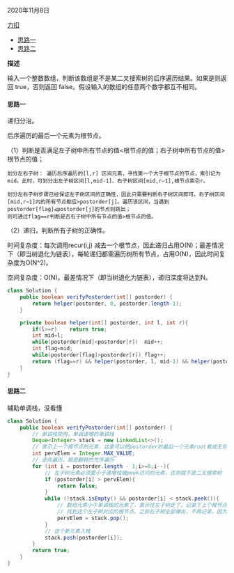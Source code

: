2020年11月8日

[力扣](https://leetcode-cn.com/problems/er-cha-sou-suo-shu-de-hou-xu-bian-li-xu-lie-lcof/)

- [思路一](#思路一)
- [思路二](#思路二)

**描述**

输入一个整数数组，判断该数组是不是某二叉搜索树的后序遍历结果。如果是则返回 true，否则返回 false。假设输入的数组的任意两个数字都互不相同。

#### 思路一

递归分治。

后序遍历的最后一个元素为根节点。

（1）判断是否满足左子树中所有节点的值<根节点的值；右子树中所有节点的值>根节点的值；
```
划分左右子树： 遍历后序遍历的[l,r] 区间元素，寻找第一个大于根节点的节点，索引记为mid。此时，可划分出左子树区间[l,mid-1]、右子树区间[mid,r−1],根节点索引r。

划分左右子树步骤已经保证左子树区间的正确性，因此只需要判断右子树区间即可。右子树区间[mid,r−1]内的所有节点都应>postorder[j]。遍历该区间，当遇到postorder[flag]≤postorder[j]的节点则跳出；
则可通过flag==r判断是否右子树中所有节点的值>根节点的值。
```
（2）递归，判断所有子树的正确性。

时间复杂度：每次调用recur(i,j) 减去一个根节点，因此递归占用O(N)；最差情况下（即当树退化为链表），每轮递归都需遍历树所有节点，占用O(N)，因此时间复杂度为O(N^2)。

空间复杂度：O(N)。最差情况下（即当树退化为链表），递归深度将达到N。
```java
class Solution {
    public boolean verifyPostorder(int[] postorder) {
        return helper(postorder, 0, postorder.length-1);
    }

    private boolean helper(int[] postorder, int l, int r){
        if(l>=r)    return true;
        int mid=l;
        while(postorder[mid]<postorder[r])  mid++;
        int flag=mid;
        while(postorder[flag]>postorder[r]) flag++;
        return (flag==r) && helper(postorder, l, mid-1) && helper(postorder, mid, r-1);
    }
}
```

#### 思路二

辅助单调栈，没看懂

```java
class Solution {
    public boolean verifyPostorder(int[] postorder) {
        // 单调栈使用，单调递增的单调栈
        Deque<Integer> stack = new LinkedList<>();
        // 表示上一个根节点的元素，这里可以把postorder的最后一个元素root看成无穷大节点的左孩子
        int pervElem = Integer.MAX_VALUE;
        // 逆向遍历，就是翻转的先序遍历
        for (int i = postorder.length - 1;i>=0;i--){
            // 左子树元素必须要小于递增栈被peek访问的元素，否则就不是二叉搜索树
            if (postorder[i] > pervElem){
                return false;
            }
            while (!stack.isEmpty() && postorder[i] < stack.peek()){
                // 数组元素小于单调栈的元素了，表示往左子树走了，记录下上个根节点
                // 找到这个左子树对应的根节点，之前右子树全部弹出，不再记录，因为不可能在往根节点的右子树走了
                pervElem = stack.pop();
            }
            // 这个新元素入栈
            stack.push(postorder[i]);
        }
        return true;
    }
}
```

